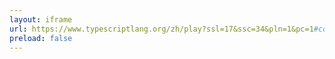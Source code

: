 ```yaml
---
layout: iframe
url: https://www.typescriptlang.org/zh/play?ssl=17&ssc=34&pln=1&pc=1#code/PTAEBcE8AcFNQJYGdRPAJwQOwOYCg8o5QAjAQyQQGNQBeUAQQHcyFxYATAHgAV0B7ALbJYXNJlwA+SQG4CICDHjJUGbPiLx0sKgFd0lAG7x6zVu258hI3gOFJR49dNnywmxChL9+AG1hkWIRKoFj8WAAqABawWADyJABWdIwsbJxc3n4BWK54Ch4qTrigAD6gACJk7MHEulgI4SimaRZcVexloFb2oj02xTgucrXwAGJkANaw-Q4pAN4QMVgAXKAAFACUdJKqEjigAL4jBSEqWLDG6KOgAGZTJqnmGRPTs7CuQA
preload: false
---
```

